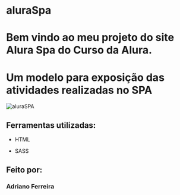 # aluraSpa

# Bem vindo ao meu projeto do site Alura Spa do Curso da Alura. 

# Um modelo para exposição das atividades realizadas no SPA

![aluraSPA](https://github.com/AOFerreira/aluraSpa/assets/19846612/baf976e0-6239-43e3-883a-1ce27575f33d)


## Ferramentas utilizadas:

* HTML

* SASS

## Feito por:

### Adriano Ferreira

